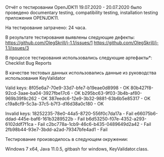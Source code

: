 Отчёт о тестировании OpenJDK11
19.07.2020 - 20.07.2020 было проведено documentary testing, compatibility testing, installation testing приложения OPENJDK11.

На тестирование затрачено: 24 часа.

В результате тестирования выявлены следующие дефекты:
https://github.com/OlegSkrill/j-1.1/issues/1
https://github.com/OlegSkrill/j-1.1/issues/3

В процессе тестирования использовались следующие артефакты*:
Checklist
Bug Reports

В качестве тестовых данных использовались данные из руководства использования KeyValidator

Valid keys:
8f05e6a7-70e9-33d7-bfe7-b19eae0d8998 - OK
80b427f8-92cd-3aae-ba04-3927fbe17c6 - OK
b295bc63-9f03-3b4b-af80-969b39f8c262 - OK
387eedc6-12e9-3b32-9881-63b6b5e85317 - OK
c19a8cf9-5c3a-37c5-b7f3-d16d38a0c180 - OK

Invalid keys:
18252235-78e0-44a5-8720-556f0c7da17a - Fail
e66075b6-ddad-445e-baf6-161b3289522b - Fail
b6d53250-f07e-4352-a293-6102ddf7f1ca - Fail
c2bc778a-1cb9-46c6-b435-0489649d2a42 - Fail
2fb98b44-93e7-3bdd-a2ad-79347bfe4ad1 - Fail

Тестирование производилось в следующем окружении:

Windows 7 x64, Java 11.0.5, gitbash for windows, KeyValidator.class.
